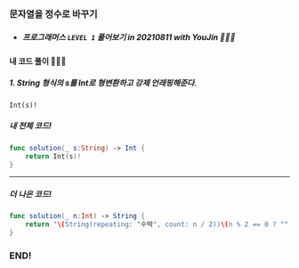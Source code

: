 ### 문자열을 정수로 바꾸기

- ##### 프로그래머스 ```LEVEL 1``` 풀어보기 in 20210811 with YouJin 👩🏻‍💻

#### 내 코드 풀이 👩🏻‍💻

##### 1. String 형식의 s를 Int로 형변환하고 강제 언래핑해준다.
```Int(s)!```

##### 내 전체 코드!
```swift
func solution(_ s:String) -> Int {
    return Int(s)!
}
```
***
##### 더 나은 코드!
```swift
func solution(_ n:Int) -> String {
    return "\(String(repeating: "수박", count: n / 2))\(n % 2 == 0 ? "" : "수")"
}
```

### END!
